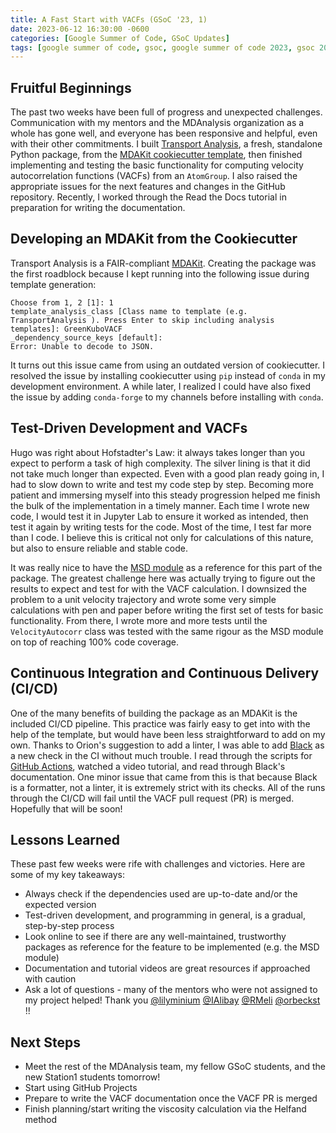```yaml
---
title: A Fast Start with VACFs (GSoC '23, 1)
date: 2023-06-12 16:30:00 -0600
categories: [Google Summer of Code, GSoC Updates]
tags: [google summer of code, gsoc, google summer of code 2023, gsoc 2023, computer science, cs, python, numpy, scipy, computational research, molecular dynamics, mdanalysis, computational chemistry, biophysics, bioinformatics, biomolecular research, materials research, chemical engineering, physics, mathematics, math, mdakit, mdakits, velocity autocorrelation function, vacf, self-diffusivity, green-kubo]     # TAG names should always be lowercase
---
```


## Fruitful Beginnings

The past two weeks have been full of progress and unexpected challenges. Communication with my mentors and the MDAnalysis organization as a whole has gone well, and everyone has been responsive and helpful, even with their other commitments. I built [Transport Analysis](https://github.com/MDAnalysis/transport-analysis), a fresh, standalone Python package, from the [MDAKit cookiecutter template](https://github.com/MDAnalysis/cookiecutter-mdakit), then finished implementing and testing the basic functionality for computing velocity autocorrelation functions (VACFs) from an `AtomGroup`. I also raised the appropriate issues for the next features and changes in the GitHub repository. Recently, I worked through the Read the Docs tutorial in preparation for writing the documentation.

## Developing an MDAKit from the Cookiecutter

Transport Analysis is a FAIR-compliant [MDAKit](https://mdakits.mdanalysis.org). Creating the package was the first roadblock because I kept running into the following issue during template generation:

```
Choose from 1, 2 [1]: 1
template_analysis_class [Class name to template (e.g. TransportAnalysis ). Press Enter to skip including analysis templates]: GreenKuboVACF
_dependency_source_keys [default]:
Error: Unable to decode to JSON.
```

It turns out this issue came from using an outdated version of cookiecutter. I resolved the issue by installing cookiecutter using `pip` instead of `conda` in my development environment. A while later, I realized I could have also fixed the issue by adding `conda-forge` to my channels before installing with `conda`.

## Test-Driven Development and VACFs

Hugo was right about Hofstadter's Law: it always takes longer than you expect to perform a task of high complexity. The silver lining is that it did not take much longer than expected. Even with a good plan ready going in, I had to slow down to write and test my code step by step. Becoming more patient and immersing myself into this steady progression helped me finish the bulk of the implementation in a timely manner. Each time I wrote new code, I would test it in Jupyter Lab to ensure it worked as intended, then test it again by writing tests for the code. Most of the time, I test far more than I code. I believe this is critical not only for calculations of this nature, but also to ensure reliable and stable code.

It was really nice to have the [MSD module](https://docs.mdanalysis.org/stable/documentation_pages/analysis/msd.html) as a reference for this part of the package. The greatest challenge here was actually trying to figure out the results to expect and test for with the VACF calculation. I downsized the problem to a unit velocity trajectory and wrote some very simple calculations with pen and paper before writing the first set of tests for basic functionality. From there, I wrote more and more tests until the `VelocityAutocorr` class was tested with the same rigour as the MSD module on top of reaching 100% code coverage.

## Continuous Integration and Continuous Delivery (CI/CD)

One of the many benefits of building the package as an MDAKit is the included CI/CD pipeline. This practice was fairly easy to get into with the help of the template, but would have been less straightforward to add on my own. Thanks to Orion's suggestion to add a linter, I was able to add [Black](https://black.readthedocs.io/en/stable/) as a new check in the CI without much trouble. I read through the scripts for [GitHub Actions](https://github.com/features/actions), watched a video tutorial, and read through Black's documentation. One minor issue that came from this is that because Black is a formatter, not a linter, it is extremely strict with its checks. All of the runs through the CI/CD will fail until the VACF pull request (PR) is merged. Hopefully that will be soon!

## Lessons Learned

These past few weeks were rife with challenges and victories. Here are some of my key takeaways:

- Always check if the dependencies used are up-to-date and/or the expected version
- Test-driven development, and programming in general, is a gradual, step-by-step process
- Look online to see if there are any well-maintained, trustworthy packages as reference for the feature to be implemented (e.g. the MSD module)
- Documentation and tutorial videos are great resources if approached with caution
- Ask a lot of questions - many of the mentors who were not assigned to my project helped! Thank you [@lilyminium](https://github.com/lilyminium) [@IAlibay](https://github.com/IAlibay) [@RMeli](https://github.com/RMeli) [@orbeckst](https://github.com/orbeckst) !!

## Next Steps

- Meet the rest of the MDAnalysis team, my fellow GSoC students, and the new Station1 students tomorrow!
- Start using GitHub Projects
- Prepare to write the VACF documentation once the VACF PR is merged
- Finish planning/start writing the viscosity calculation via the Helfand method
